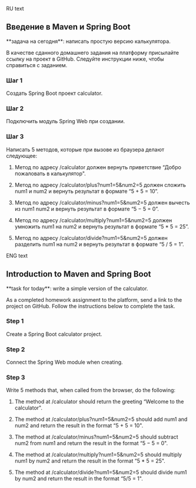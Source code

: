 RU text
## Введение в Maven и Spring Boot

<aside>
 **задача на сегодня**: написать простую версию калькулятора. 

В качестве сданного домашнего задания на платформу присылайте ссылку на проект в GitHub. Следуйте инструкции ниже, чтобы справиться с заданием.

</aside>

### Шаг 1

Создать Spring Boot проект calculator.

### Шаг 2

Подключить модуль Spring Web при создании.

### Шаг 3

Написать 5 методов, которые при вызове из браузера делают следующее:

1. Метод по адресу /calculator должен вернуть приветствие “Добро пожаловать в калькулятор".

2. Метод по адресу /calculator/plus?num1=5&num2=5 должен сложить num1 и num2 и вернуть результат в формате “5 + 5 = 10”.

3. Метод по адресу /calculator/minus?num1=5&num2=5 должен вычесть из num1 num2 и вернуть результат в формате “5 − 5 = 0”.

4. Метод по адресу /calculator/multiply?num1=5&num2=5 должен умножить num1 на num2 и вернуть результат в формате “5 * 5 = 25”.

5. Метод по адресу /calculator/divide?num1=5&num2=5 должен разделить num1 на num2 и вернуть результат в формате “5 / 5 = 1”.


ENG text
## Introduction to Maven and Spring Boot

<aside>
 **task for today**: write a simple version of the calculator. 

As a completed homework assignment to the platform, send a link to the project on GitHub. Follow the instructions below to complete the task.

</aside>

### Step 1

Create a Spring Boot calculator project.

### Step 2

Connect the Spring Web module when creating.

### Step 3

Write 5 methods that, when called from the browser, do the following:

1. The method at /calculator should return the greeting “Welcome to the calculator".

2. The method at /calculator/plus?num1=5&num2=5 should add num1 and num2 and return the result in the format “5 + 5 = 10".

3. The method at /calculator/minus?num1=5&num2=5 should subtract num2 from num1 and return the result in the format “5 − 5 = 0".

4. The method at /calculator/multiply?num1=5&num2=5 should multiply num1 by num2 and return the result in the format “5 * 5 = 25".

5. The method at /calculator/divide?num1=5&num2=5 should divide num1 by num2 and return the result in the format “5/5 = 1".
